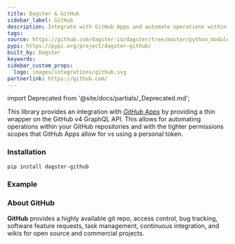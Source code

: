 ```yaml
---
title: Dagster & GitHub
sidebar_label: GitHub
description: Integrate with GitHub Apps and automate operations within your github repositories.
tags:
source: https://github.com/dagster-io/dagster/tree/master/python_modules/libraries/dagster-github
pypi: https://pypi.org/project/dagster-github/
built_by: Dagster
keywords:
sidebar_custom_props:
  logo: images/integrations/github.svg
partnerlink: https://github.com/
---
```


import Deprecated from '@site/docs/partials/\_Deprecated.md';

<Deprecated />

This library provides an integration with _[GitHub Apps](https://docs.github.com/en/developers/apps/getting-started-with-apps/about-apps)_ by providing a thin wrapper on the GitHub v4 GraphQL API. This allows for automating operations within your GitHub repositories and with the tighter permissions scopes that GitHub Apps allow for vs using a personal token.

### Installation

```bash
pip install dagster-github
```

### Example

<CodeExample path="docs_snippets/docs_snippets/integrations/github.py" language="python" />

### About GitHub

**GitHub** provides a highly available git repo, access control, bug tracking, software feature requests, task management, continuous integration, and wikis for open source and commercial projects.
